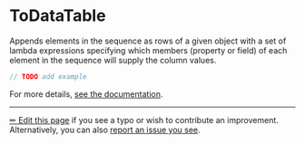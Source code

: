 # ToDataTable

Appends elements in the sequence as rows of a given object with a set of
lambda expressions specifying which members (property or field) of each
element in the sequence will supply the column values.

```c# --destination-file ../code/Program.cs --region statements --project ../code/TryMoreLinq.csproj
// TODO add example
```

For more details, [see the documentation][doc].

---

[&#x270F; Edit this page][edit] if you see a typo or wish to contribute an
improvement. Alternatively, you can also [report an issue you see][issue].


[edit]: https://github.com/morelinq/try/edit/master/to-data-table.md
[issue]: https://github.com/morelinq/try/issues/new?title=ToDataTable
[doc]: https://morelinq.github.io/3.1/ref/api/html/Overload_MoreLinq_MoreEnumerable_ToDataTable.htm
